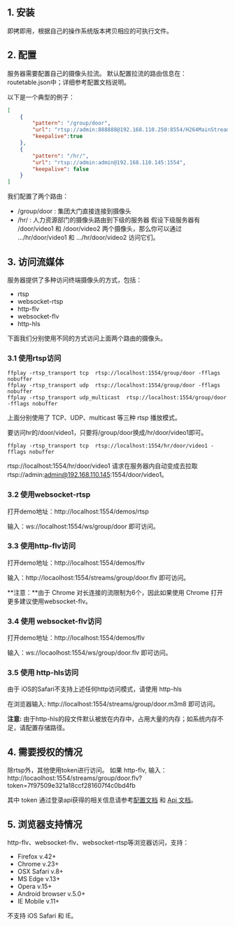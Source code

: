 ## 1. 安装
即拷即用，根据自己的操作系统版本拷贝相应的可执行文件。

## 2. 配置
服务器需要配置自己的摄像头拉流。
默认配置拉流的路由信息在：routetable.json中；详细参考配置文档说明。

以下是一个典型的例子：
``` json
[
	{
        "pattern": "/group/door",
        "url": "rtsp://admin:888888@192.168.110.250:8554/H264MainStream",
        "keepalive":true
    },
    {
        "pattern": "/hr/",
        "url": "rtsp://admin:admin@192.168.110.145:1554",
		"keepalive": false
	}
]
```

我们配置了两个路由：
+ /group/door : 集团大门直接连接到摄像头
+ /hr/ : 人力资源部门的摄像头路由到下级的服务器
    假设下级服务器有 /door/video1 和 /door/video2 两个摄像头，那么你可以通过 .../hr/door/video1 和 .../hr/door/video2 访问它们。

## 3. 访问流媒体
服务器提供了多种访问终端摄像头的方式，包括：
+ rtsp
+ websocket-rtsp
+ http-flv
+ websocket-flv
+ http-hls

下面我们分别使用不同的方式访问上面两个路由的摄像头。

### 3.1 使用rtsp访问
```
ffplay -rtsp_transport tcp  rtsp://localhost:1554/group/door -fflags nobuffer
ffplay -rtsp_transport udp  rtsp://localhost:1554/group/door -fflags nobuffer
ffplay -rtsp_transport udp_multicast  rtsp://localhost:1554/group/door -fflags nobuffer
```
上面分别使用了 TCP、UDP、multicast 等三种 rtsp 播放模式。

要访问hr的/door/video1，只要将/group/door换成/hr/door/video1即可。

```
ffplay -rtsp_transport tcp  rtsp://localhost:1554/hr/door/video1 -fflags nobuffer
```

rtsp://localhost:1554/hr/door/video1 请求在服务器内自动变成去拉取rtsp://admin:admin@192.168.110.145:1554/door/video1。

### 3.2 使用websocket-rtsp
打开demo地址：http://localhost:1554/demos/rtsp

输入：ws://localhost:1554/ws/group/door 即可访问。

### 3.3 使用http-flv访问
打开demo地址：http://localhost:1554/demos/flv

输入：http://locaolhost:1554/streams/group/door.flv 即可访问。

**注意：**由于 Chrome 对长连接的流限制为6个，因此如果使用 Chrome 打开更多建议使用websocket-flv。

### 3.4 使用 websocket-flv访问
打开demo地址：http://localhost:1554/demos/flv

输入：ws://locaolhost:1554/ws/group/door.flv 即可访问。

### 3.5 使用 http-hls访问
由于 iOS的Safari不支持上述任何http访问模式，请使用 http-hls

在浏览器输入: http://localhost:1554/streams/group/door.m3m8 即可访问。

**注意:** 由于http-hls的段文件默认被放在内存中，占用大量的内存；如系统内存不足，请配置存储路径。

## 4. 需要授权的情况
除rtsp外，其他使用token进行访问。
如果 http-flv,
输入：http://locaolhost:1554/streams/group/door.flv?token=7f97509e321a18ccf281607f4c0bd4fb

其中 token 通过登录api获得的相关信息请参考[配置文档](config.md) 和 [Api 文档](apis.md)。

## 5. 浏览器支持情况
http-flv、websocket-flv、websocket-rtsp等浏览器访问，支持：
+ Firefox v.42+
+ Chrome v.23+
+ OSX Safari v.8+
+ MS Edge v.13+
+ Opera v.15+
+ Android browser v.5.0+
+ IE Mobile v.11+

不支持 iOS Safari 和 IE。